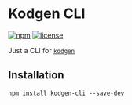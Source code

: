 # Kodgen CLI

[![npm](https://img.shields.io/npm/v/kodgen-cli)](https://www.npmjs.com/package/kodgen-cli)
[![license](https://img.shields.io/github/license/MacRdy/kodgen-cli)](blob/main/LICENSE)

Just a CLI for [`kodgen`](https://github.com/MacRdy/kodgen)

## Installation

```
npm install kodgen-cli --save-dev
```
